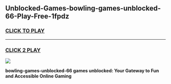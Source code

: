 
## Unblocked-Games-bowling-games-unblocked-66-Play-Free-1fpdz
<h3>
<a href="https://premium76.site?title=bowling-games-unblocked-66&ref=18A1">CLICK TO PLAY</a></h3>
<hr>

<h3>
<a href="https://premium76.site?title=bowling-games-unblocked-66&ref=18A1">CLICK 2 PLAY</a>
  
</h3>

<a href="https://premium76.site?title=bowling-games-unblocked-66&ref=18A1"><img src="https://clearcache.store/games.png"></a>


**bowling-games-unblocked-66 games unblocked: Your Gateway to Fun and Accessible Online Gaming**
